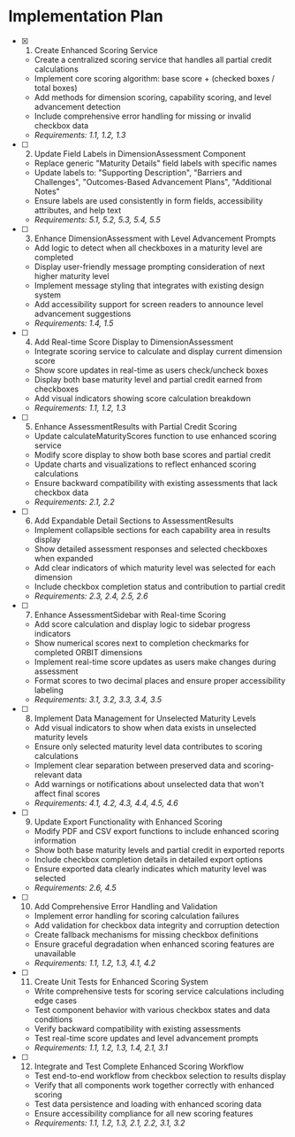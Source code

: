 # Implementation Plan

- [x] 1. Create Enhanced Scoring Service




  - Create a centralized scoring service that handles all partial credit calculations
  - Implement core scoring algorithm: base score + (checked boxes / total boxes)
  - Add methods for dimension scoring, capability scoring, and level advancement detection
  - Include comprehensive error handling for missing or invalid checkbox data
  - _Requirements: 1.1, 1.2, 1.3_

- [ ] 2. Update Field Labels in DimensionAssessment Component
  - Replace generic "Maturity Details" field labels with specific names
  - Update labels to: "Supporting Description", "Barriers and Challenges", "Outcomes-Based Advancement Plans", "Additional Notes"
  - Ensure labels are used consistently in form fields, accessibility attributes, and help text
  - _Requirements: 5.1, 5.2, 5.3, 5.4, 5.5_

- [ ] 3. Enhance DimensionAssessment with Level Advancement Prompts
  - Add logic to detect when all checkboxes in a maturity level are completed
  - Display user-friendly message prompting consideration of next higher maturity level
  - Implement message styling that integrates with existing design system
  - Add accessibility support for screen readers to announce level advancement suggestions
  - _Requirements: 1.4, 1.5_

- [ ] 4. Add Real-time Score Display to DimensionAssessment
  - Integrate scoring service to calculate and display current dimension score
  - Show score updates in real-time as users check/uncheck boxes
  - Display both base maturity level and partial credit earned from checkboxes
  - Add visual indicators showing score calculation breakdown
  - _Requirements: 1.1, 1.2, 1.3_

- [ ] 5. Enhance AssessmentResults with Partial Credit Scoring
  - Update calculateMaturityScores function to use enhanced scoring service
  - Modify score display to show both base scores and partial credit
  - Update charts and visualizations to reflect enhanced scoring calculations
  - Ensure backward compatibility with existing assessments that lack checkbox data
  - _Requirements: 2.1, 2.2_

- [ ] 6. Add Expandable Detail Sections to AssessmentResults
  - Implement collapsible sections for each capability area in results display
  - Show detailed assessment responses and selected checkboxes when expanded
  - Add clear indicators of which maturity level was selected for each dimension
  - Include checkbox completion status and contribution to partial credit
  - _Requirements: 2.3, 2.4, 2.5, 2.6_

- [ ] 7. Enhance AssessmentSidebar with Real-time Scoring
  - Add score calculation and display logic to sidebar progress indicators
  - Show numerical scores next to completion checkmarks for completed ORBIT dimensions
  - Implement real-time score updates as users make changes during assessment
  - Format scores to two decimal places and ensure proper accessibility labeling
  - _Requirements: 3.1, 3.2, 3.3, 3.4, 3.5_

- [ ] 8. Implement Data Management for Unselected Maturity Levels
  - Add visual indicators to show when data exists in unselected maturity levels
  - Ensure only selected maturity level data contributes to scoring calculations
  - Implement clear separation between preserved data and scoring-relevant data
  - Add warnings or notifications about unselected data that won't affect final scores
  - _Requirements: 4.1, 4.2, 4.3, 4.4, 4.5, 4.6_

- [ ] 9. Update Export Functionality with Enhanced Scoring
  - Modify PDF and CSV export functions to include enhanced scoring information
  - Show both base maturity levels and partial credit in exported reports
  - Include checkbox completion details in detailed export options
  - Ensure exported data clearly indicates which maturity level was selected
  - _Requirements: 2.6, 4.5_

- [ ] 10. Add Comprehensive Error Handling and Validation
  - Implement error handling for scoring calculation failures
  - Add validation for checkbox data integrity and corruption detection
  - Create fallback mechanisms for missing checkbox definitions
  - Ensure graceful degradation when enhanced scoring features are unavailable
  - _Requirements: 1.1, 1.2, 1.3, 4.1, 4.2_

- [ ] 11. Create Unit Tests for Enhanced Scoring System
  - Write comprehensive tests for scoring service calculations including edge cases
  - Test component behavior with various checkbox states and data conditions
  - Verify backward compatibility with existing assessments
  - Test real-time score updates and level advancement prompts
  - _Requirements: 1.1, 1.2, 1.3, 1.4, 2.1, 3.1_

- [ ] 12. Integrate and Test Complete Enhanced Scoring Workflow
  - Test end-to-end workflow from checkbox selection to results display
  - Verify that all components work together correctly with enhanced scoring
  - Test data persistence and loading with enhanced scoring data
  - Ensure accessibility compliance for all new scoring features
  - _Requirements: 1.1, 1.2, 1.3, 2.1, 2.2, 3.1, 3.2_